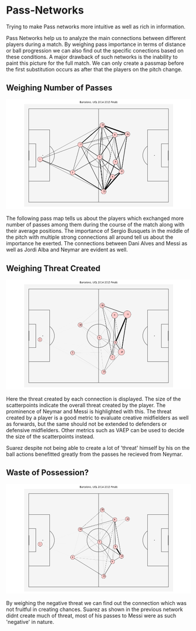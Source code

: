 # Pass-Networks
Trying to make Pass networks more intuitive as well as rich in information. 

Pass Networks help us to analyze the main connections between different players during a match. By weighing pass importance in terms of distance or ball progression we can also find out the specific conections based on these conditions. A major drawback of such networks is the inability to paint this picture for the full match. We can only create a passmap before the first substitution occurs as after that the players on the pitch change. 

## Weighing Number of Passes

![](/images/Vanilla_network.png)

The following pass map tells us about the players which exchanged more number of passes among them during the course of the match along with their average positions. The importance of Sergio Busquets in the middle of the pitch with multiple strong connections all around tell us about the importance he exerted. The connections between Dani Alves and Messi as well as Jordi Alba and Neymar are evident as well. 

## Weighing Threat Created 

![](/images/xT_network.png)

Here the threat created by each connection is displayed. The size of the scatterpoints indicate the overall threat created by the player. The prominence of Neymar and Messi is highlighted with this. The threat created by a player is a good metric to evaluate creative midfielders as well as forwards, but the same should not be extended to defenders or defensive midfielders. Other metrics such as VAEP can be used to decide the size of the scatterpoints instead.

Suarez despite not being able to create a lot of 'threat' himself by his on the ball actions benefitted greatly from the passes he recieved from Neymar. 

## Waste of Possession?

![](/images/xT_waste_network.png)

By weighing the negative threat we can find out the connection which was not fruitful in creating chances. Suarez as shown in the previous network didnt create much of threat, most of his passes to Messi were as such 'negative' in nature. 
